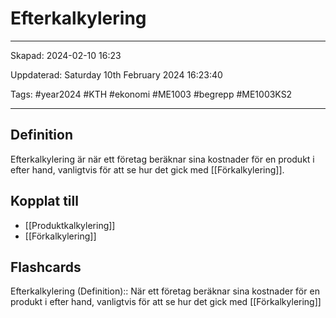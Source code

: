 # Efterkalkylering

---

Skapad: 2024-02-10 16:23

Uppdaterad: Saturday 10th February 2024 16:23:40

Tags: #year2024 #KTH #ekonomi #ME1003 #begrepp #ME1003KS2

---

## Definition

Efterkalkylering är när ett företag beräknar sina kostnader för en produkt i efter hand, vanligtvis för att se hur det gick med [[Förkalkylering]].

## Kopplat till

- [[Produktkalkylering]]
- [[Förkalkylering]]

## Flashcards

Efterkalkylering (Definition):: När ett företag beräknar sina kostnader för en produkt i efter hand, vanligtvis för att se hur det gick med [[Förkalkylering]]
